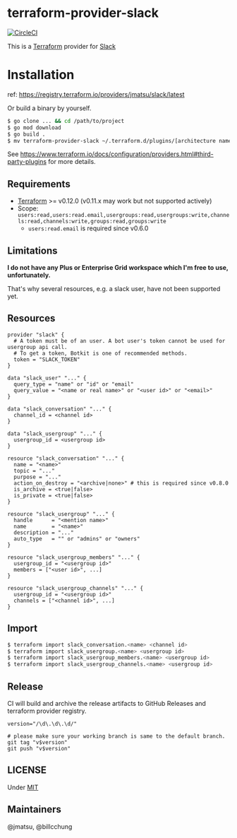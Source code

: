 # terraform-provider-slack

[![CircleCI](https://circleci.com/gh/jmatsu/terraform-provider-slack.svg?style=svg)](https://circleci.com/gh/jmatsu/terraform-provider-slack)

This is a [Terraform](https://www.terraform.io/) provider for [Slack](https://slack.com)

# Installation

ref: https://registry.terraform.io/providers/jmatsu/slack/latest

Or build a binary by yourself.

```bash
$ go clone ... && cd /path/to/project
$ go mod download
$ go build .
$ mv terraform-provider-slack ~/.terraform.d/plugins/[architecture name]/
```

See https://www.terraform.io/docs/configuration/providers.html#third-party-plugins for more details.

## Requirements

- [Terraform](https://www.terraform.io/downloads.html) >= v0.12.0 (v0.11.x may work but not supported actively)
- Scope: `users:read,users:read.email,usergroups:read,usergroups:write,channels:read,channels:write,groups:read,groups:write`
  - `users:read.email` is required since v0.6.0

## Limitations

**I do not have any Plus or Enterprise Grid workspace which I'm free to use, unfortunately.**

That's why several resources, e.g. a slack user, have not been supported yet. 

## Resources

```hcl
provider "slack" {
  # A token must be of an user. A bot user's token cannot be used for usergroup api call.
  # To get a token, Botkit is one of recommended methods.
  token = "SLACK_TOKEN"
}

data "slack_user" "..." {
  query_type = "name" or "id" or "email"
  query_value = "<name or real name>" or "<user id>" or "<email>"
}

data "slack_conversation" "..." {
  channel_id = <channel id>
}

data "slack_usergroup" "..." {
  usergroup_id = <usergroup id>
}

resource "slack_conversation" "..." {
  name = "<name>"
  topic = "..."
  purpose = "..."
  action_on_destroy = "<archive|none>" # this is required since v0.8.0
  is_archive = <true|false>
  is_private = <true|false>
}

resource "slack_usergroup" "..." {
  handle      = "<mention name>"
  name        = "<name>"
  description = "..."
  auto_type   = "" or "admins" or "owners"
}

resource "slack_usergroup_members" "..." {
  usergroup_id = "<usergroup id>"
  members = ["<user id>", ...]
}

resource "slack_usergroup_channels" "..." {
  usergroup_id = "<usergroup id>"
  channels = ["<channel id>", ...]
}
```

## Import

```bash
$ terraform import slack_conversation.<name> <channel id>
$ terraform import slack_usergroup.<name> <usergroup id>
$ terraform import slack_usergroup_members.<name> <usergroup id>
$ terraform import slack_usergroup_channels.<name> <usergroup id>
```

## Release

CI will build and archive the release artifacts to GitHub Releases and terraform provider registry. 

```
version="/\d\.\d\.\d/"

# please make sure your working branch is same to the default branch.
git tag "v$version"
git push "v$version"
```

## LICENSE

Under [MIT](./LICENSE)

## Maintainers

@jmatsu, @billcchung